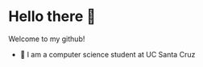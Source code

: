 <h1>Hello there 👋</h1>

Welcome to my github!

- :evergreen_tree: I am a computer science student at UC Santa Cruz



<!---
alex-santi/alex-santi is a ✨ special ✨ repository because its `README.md` (this file) appears on your GitHub profile.
You can click the Preview link to take a look at your changes.
--->
